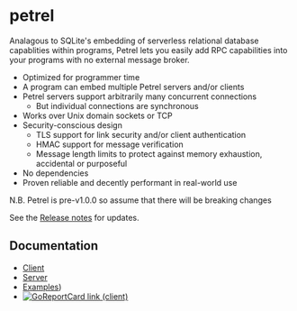# petrel

Analagous to SQLite's embedding of serverless relational database
capablities within programs, Petrel lets you easily add RPC
capabilities into your programs with no external message broker.

- Optimized for programmer time
- A program can embed multiple Petrel servers and/or clients
- Petrel servers support arbitrarily many concurrent connections
  - But individual connections are synchronous
- Works over Unix domain sockets or TCP
- Security-conscious design
  - TLS support for link security and/or client authentication
  - HMAC support for message verification
  - Message length limits to protect against memory exhaustion,
    accidental or purposeful
- No dependencies
- Proven reliable and decently performant in real-world use

N.B. Petrel is pre-v1.0.0 so assume that there will be breaking changes

See the [Release
notes](https://github.com/firepear/petrel/raw/main/RELEASE_NOTES.md)
for updates.

## Documentation

- [Client](https://pkg.go.dev/github.com/firepear/petrel/client?tab=doc)
- [Server](https://pkg.go.dev/github.com/firepear/petrel/server?tab=doc)
- [Examples](https://github.com/firepear/petrel/raw/main/examples/README.md))
- [![GoReportCard link (client)](https://goreportcard.com/badge/github.com/firepear/petrel)](https://goreportcard.com/report/github.com/firepear/petrel)
